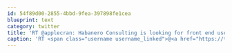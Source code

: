 ```yaml
---
id: 54f89d00-2855-4bbd-9fea-397898fe1cea
blueprint: text
category: twitter
title: 'RT @applecran: Habanero Consulting is looking for front end user experience web developers for full time and contract positions.http://t ...'
caption: 'RT <span class="username username_linked">@<a href="https://twitter.com/applecran" title="Adam Crandall">applecran</a></span>: Habanero Consulting is looking for front end user experience web developers for full time and contract positions.http://t ...'
---
```

